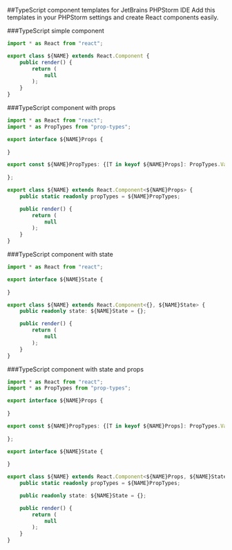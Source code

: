 ##TypeScript component templates for JetBrains PHPStorm IDE
Add this templates in your PHPStorm settings and create React components easily. 


###TypeScript simple component
```typescript
import * as React from "react";

export class ${NAME} extends React.Component {
    public render() {
        return (
            null
        );
    }
}

```

###TypeScript component with props
```typescript
import * as React from "react";
import * as PropTypes from "prop-types";

export interface ${NAME}Props {
    
}

export const ${NAME}PropTypes: {[T in keyof ${NAME}Props]: PropTypes.Validator<any>} = {
    
};

export class ${NAME} extends React.Component<${NAME}Props> {
    public static readonly propTypes = ${NAME}PropTypes;

    public render() {
        return (
            null
        );
    }
}

```

###TypeScript component with state
```typescript
import * as React from "react";

export interface ${NAME}State {
    
}

export class ${NAME} extends React.Component<{}, ${NAME}State> {
    public readonly state: ${NAME}State = {};

    public render() {
        return (
            null
        );
    }
}

```

###TypeScript component with state and props
```typescript
import * as React from "react";
import * as PropTypes from "prop-types";

export interface ${NAME}Props {
    
}

export const ${NAME}PropTypes: {[T in keyof ${NAME}Props]: PropTypes.Validator<any>} = {
    
};

export interface ${NAME}State {
    
}

export class ${NAME} extends React.Component<${NAME}Props, ${NAME}State> {
    public static readonly propTypes = ${NAME}PropTypes;

    public readonly state: ${NAME}State = {};

    public render() {
        return (
            null
        );
    }
}

```
